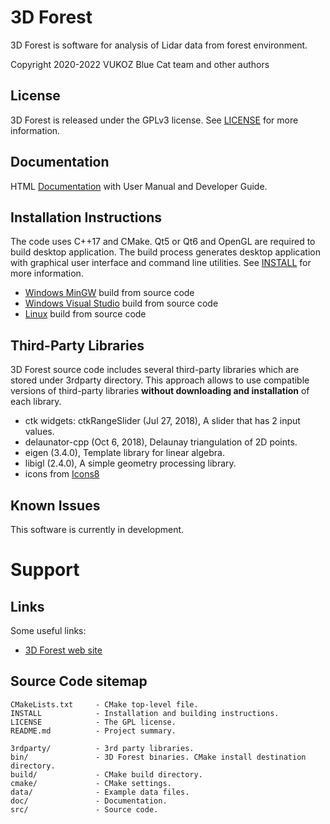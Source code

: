 # 3D Forest
3D Forest is software for analysis of Lidar data from forest environment.

Copyright 2020-2022 VUKOZ
Blue Cat team and other authors

## License
3D Forest is released under the GPLv3 license.
See [LICENSE](LICENSE) for more information.

## Documentation
HTML [Documentation](https://vukoz-oel.github.io/3dforest2-documentation/3dforest_user_manual.html)
with User Manual and Developer Guide.

## Installation Instructions
The code uses C++17 and CMake. Qt5 or Qt6 and OpenGL are required to build desktop application.
The build process generates desktop application with graphical user interface and command line utilities.
See [INSTALL](INSTALL) for more information.

- [Windows MinGW](https://vukoz-oel.github.io/3dforest2-documentation/3dforest_developer_guide.html#build_windows_make) build from source code
- [Windows Visual Studio](https://vukoz-oel.github.io/3dforest2-documentation/3dforest_developer_guide.html#build_windows_visual_studio) build from source code
- [Linux](https://vukoz-oel.github.io/3dforest2-documentation/3dforest_developer_guide.html#build_linux_make) build from source code

## Third-Party Libraries
3D Forest source code includes several third-party libraries which are stored
under 3rdparty directory. This approach allows to use compatible versions of
third-party libraries **without downloading and installation** of each library.

- ctk widgets: ctkRangeSlider (Jul 27, 2018), A slider that has 2 input values.
- delaunator-cpp (Oct 6, 2018), Delaunay triangulation of 2D points.
- eigen (3.4.0), Template library for linear algebra.
- libigl (2.4.0), A simple geometry processing library.
- icons from [Icons8](https://icons8.com/)

## Known Issues
This software is currently in development.

# Support
## Links

Some useful links:

- [3D Forest web site](https://www.3dforest.eu/)

## Source Code sitemap
```
CMakeLists.txt     - CMake top-level file.
INSTALL            - Installation and building instructions.
LICENSE            - The GPL license.
README.md          - Project summary.

3rdparty/          - 3rd party libraries.
bin/               - 3D Forest binaries. CMake install destination directory.
build/             - CMake build directory.
cmake/             - CMake settings.
data/              - Example data files.
doc/               - Documentation.
src/               - Source code.
```